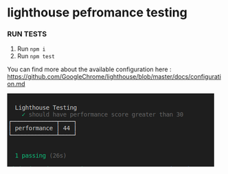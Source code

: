 # lighthouse pefromance testing

### RUN TESTS

1. Run `npm i`
2. Run `npm test`

You can find more about the available configuration here :
https://github.com/GoogleChrome/lighthouse/blob/master/docs/configuration.md

![Lighthouse demo](sample.png)
